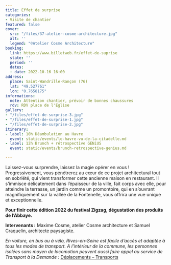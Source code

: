 ```yaml
---
title: Effet de surprise
categories:
- Visite de chantier
featured: false
cover:
  src: "/files/37-atelier-cosme-architecture.jpg"
  alt: ''
  legend: "©Atelier Cosme Architecture"
booking:
  link: https://www.billetweb.fr/effet-de-suprise
  state: ''
  period: ''
  dates:
  - date: 2022-10-16 16:00
address:
  place: Saint-Wandrille-Rançon (76)
  lat: "49.527761"
  lon: "0.7658175"
informations:
  note: Attention chantier, prévoir de bonnes chaussures
  rdv: RDV place de l'Eglise
gallery:
- "/files/effet-de-surprise-3.jpg"
- "/files/effet-de-surprise-1.jpg"
- "/files/effet-de-surprise-2.jpg"
itinerary:
- label: 10h Déambulation au Havre
  event: static/events/le-havre-vu-de-la-citadelle.md
- label: 12h Brunch + rétrospective GENiUS
  event: static/events/brunch-retrospective-genius.md

---
```

Laissez-vous surprendre, laissez la magie opérer en vous ! Progressivement, vous pénétrerez au cœur de ce projet architectural tout en sobriété, qui vient transformer cette ancienne maison en restaurant. Il s’immisce délicatement dans l’épaisseur de la ville, fait corps avec elle, pour atteindre la terrasse, un jardin comme un promontoire, qui en s’ouvrant magnifiquement sur la vallée de la Fontenelle, vous offrira une vue unique et exceptionnelle.

**Pour finir cette édition 2022 du festival Zigzag, dégustation des produits de l’Abbaye.**

**Intervenants :** Maxime Cosme, atelier Cosme architecture et Samuel Craquelin, architecte paysagiste.

_En voiture, en bus ou à vélo, Rives-en-Seine est facile d’accès et adaptée à tous les modes de transport. A l’intérieur de la commune, les personnes isolées sans moyen de locomotion peuvent aussi faire appel au service de Transport à la Demande :_ [Déplacements – Transports](https://www.rives-en-seine.fr/vivre/deplacements/)